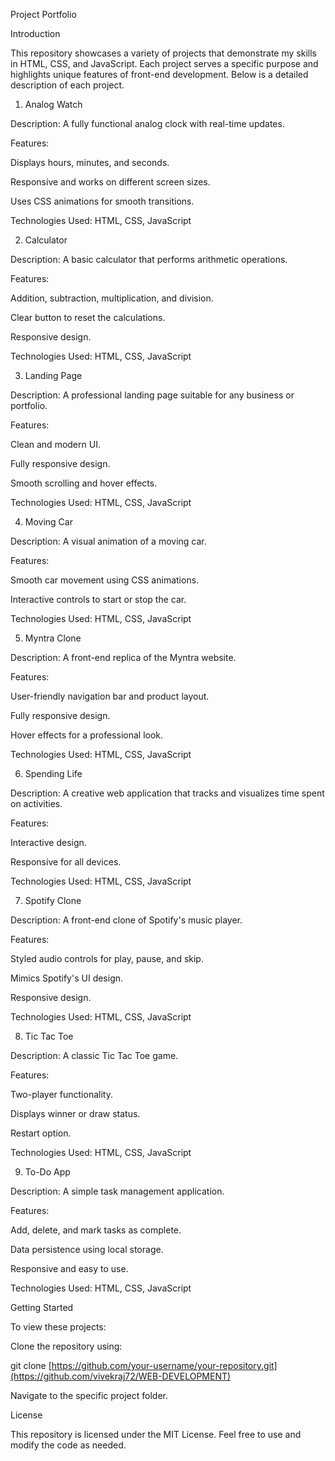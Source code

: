 Project Portfolio

Introduction

This repository showcases a variety of projects that demonstrate my skills in HTML, CSS, and JavaScript. Each project serves a specific purpose and highlights unique features of front-end development. Below is a detailed description of each project.

1. Analog Watch

Description: A fully functional analog clock with real-time updates.

Features:

Displays hours, minutes, and seconds.

Responsive and works on different screen sizes.

Uses CSS animations for smooth transitions.

Technologies Used: HTML, CSS, JavaScript

2. Calculator

Description: A basic calculator that performs arithmetic operations.

Features:

Addition, subtraction, multiplication, and division.

Clear button to reset the calculations.

Responsive design.

Technologies Used: HTML, CSS, JavaScript

3. Landing Page

Description: A professional landing page suitable for any business or portfolio.

Features:

Clean and modern UI.

Fully responsive design.

Smooth scrolling and hover effects.

Technologies Used: HTML, CSS, JavaScript

4. Moving Car

Description: A visual animation of a moving car.

Features:

Smooth car movement using CSS animations.

Interactive controls to start or stop the car.

Technologies Used: HTML, CSS, JavaScript

5. Myntra Clone

Description: A front-end replica of the Myntra website.

Features:

User-friendly navigation bar and product layout.

Fully responsive design.

Hover effects for a professional look.

Technologies Used: HTML, CSS, JavaScript

6. Spending Life

Description: A creative web application that tracks and visualizes time spent on activities.

Features:

Interactive design.

Responsive for all devices.

Technologies Used: HTML, CSS, JavaScript

7. Spotify Clone

Description: A front-end clone of Spotify's music player.

Features:

Styled audio controls for play, pause, and skip.

Mimics Spotify's UI design.

Responsive design.

Technologies Used: HTML, CSS, JavaScript

8. Tic Tac Toe

Description: A classic Tic Tac Toe game.

Features:

Two-player functionality.

Displays winner or draw status.

Restart option.

Technologies Used: HTML, CSS, JavaScript

9. To-Do App

Description: A simple task management application.

Features:

Add, delete, and mark tasks as complete.

Data persistence using local storage.

Responsive and easy to use.

Technologies Used: HTML, CSS, JavaScript

Getting Started

To view these projects:

Clone the repository using:

git clone [https://github.com/your-username/your-repository.git](https://github.com/vivekraj72/WEB-DEVELOPMENT)

Navigate to the specific project folder.



License

This repository is licensed under the MIT License. Feel free to use and modify the code as needed.

